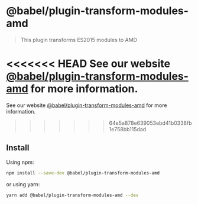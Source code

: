 # @babel/plugin-transform-modules-amd

> This plugin transforms ES2015 modules to AMD

<<<<<<< HEAD
See our website [@babel/plugin-transform-modules-amd](https://babeljs.io/docs/en/next/babel-plugin-transform-modules-amd.html) for more information.
=======
See our website [@babel/plugin-transform-modules-amd](https://babeljs.io/docs/en/babel-plugin-transform-modules-amd) for more information.
>>>>>>> 64e5a878e639053ebd41b0338fb1e758bb115dad

## Install

Using npm:

```sh
npm install --save-dev @babel/plugin-transform-modules-amd
```

or using yarn:

```sh
yarn add @babel/plugin-transform-modules-amd --dev
```
